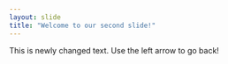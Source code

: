 ```yaml
---
layout: slide
title: "Welcome to our second slide!"
---
```

This is newly changed text.
Use the left arrow to go back!
